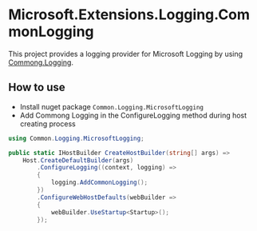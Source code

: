 # Microsoft.Extensions.Logging.CommonLogging

This project provides a logging provider for Microsoft Logging by using [Commong.Logging](https://github.com/net-commons/common-logging).


## How to use

* Install nuget package `Common.Logging.MicrosoftLogging`
* Add Commong Logging in the ConfigureLogging method during host creating process

```csharp
using Common.Logging.MicrosoftLogging;

public static IHostBuilder CreateHostBuilder(string[] args) =>
    Host.CreateDefaultBuilder(args)
        .ConfigureLogging((context, logging) =>
        {
            logging.AddCommonLogging();
        })
        .ConfigureWebHostDefaults(webBuilder =>
        {
            webBuilder.UseStartup<Startup>();
        });
```
